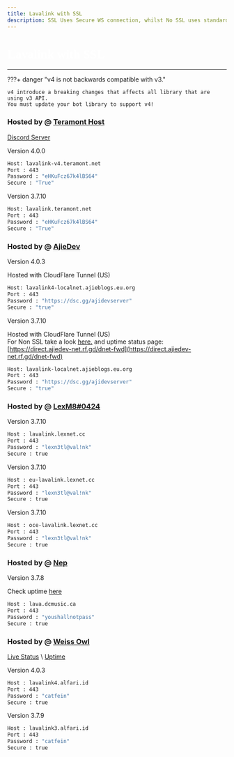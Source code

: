 ```yaml
---
title: Lavalink with SSL
description: SSL Uses Secure WS connection, whilst No SSL uses standard WS. if you want to use the SSL lavalink you need to make sure your bot uses that protocol.
---
```


<h1 style="font-family:Nunito Sans;font-size: 2.0em;font-weight: bold;color: white;">Lavalink with SSL</h1>

<!-- inject image ad -->
<div data-ea-style="stickybox" class="dark horizontal" data-ea-publisher="darrennathanaelcom" data-ea-type="image"></div>

---

???+ danger "v4 is not backwards compatible with v3."

    v4 introduce a breaking changes that affects all library that are using v3 API.
    You must update your bot library to support v4!

### Hosted by @ [Teramont Host](https://www.teramont.net/)
[Discord Server](https://www.teramont.net/discord)

Version 4.0.0
```bash
Host: lavalink-v4.teramont.net
Port : 443
Password : "eHKuFcz67k4lBS64"
Secure : "True"    
```

Version 3.7.10
```bash
Host: lavalink.teramont.net
Port : 443
Password : "eHKuFcz67k4lBS64"
Secure : "True"    
```

### Hosted by @ [AjieDev](https://github.com/AjieDev)
Version 4.0.3 <br />

Hosted with CloudFlare Tunnel (US) <br />
```bash
Host: lavalink4-localnet.ajieblogs.eu.org
Port : 443
Password : "https://dsc.gg/ajidevserver"
Secure : "true"    
```

Version 3.7.10

Hosted with CloudFlare Tunnel (US) <br />
For Non SSL take a look [here.](https://lavalink.darrennathanael.com/NoSSL/lavalink-without-ssl/#hosted-by-ajiedev) and uptime status page: [https://direct.ajiedev-net.rf.gd/dnet-fwd](https://direct.ajiedev-net.rf.gd/dnet-fwd)
```bash
Host: lavalink-localnet.ajieblogs.eu.org
Port : 443
Password : "https://dsc.gg/ajidevserver"
Secure : "true"    
```

### Hosted by @ [LexM8#0424](https://freelavalink.lexnet.cc)
Version 3.7.10
```bash
Host : lavalink.lexnet.cc
Port : 443
Password : "lexn3tl@val!nk"
Secure : true
```

Version 3.7.10
```bash
Host : eu-lavalink.lexnet.cc
Port : 443
Password : "lexn3tl@val!nk"
Secure : true
```

Version 3.7.10
```bash
Host : oce-lavalink.lexnet.cc
Port : 443
Password : "lexn3tl@val!nk"
Secure : true
```

### Hosted by @ [Nep](https://youtu.be/3u2xm9Oifa4)
Version 3.7.8

Check uptime [here](https://xiaoer.info.gf/status/node)
```bash
Host : lava.dcmusic.ca
Port : 443
Password : "youshallnotpass"
Secure : true
```

### Hosted by @ [Weiss Owl](https://discord.alfari.id)
[Live Status](https://kuma-n-catfein.alfari.id/) \ [Uptime](https://kuma.alfari.id/)

Version 4.0.3 
```bash
Host : lavalink4.alfari.id
Port : 443
Password : "catfein"
Secure : true
```

Version 3.7.9
```bash
Host : lavalink3.alfari.id
Port : 443
Password : "catfein"
Secure : true
```
